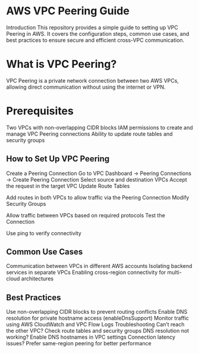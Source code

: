 # AWS VPC Peering Guide #
Introduction
This repository provides a simple guide to setting up VPC Peering in AWS. It covers the configuration steps, common use cases, and best practices to ensure secure and efficient cross-VPC communication.

# What is VPC Peering? #
VPC Peering is a private network connection between two AWS VPCs, allowing direct communication without using the internet or VPN.

# Prerequisites #
Two VPCs with non-overlapping CIDR blocks
IAM permissions to create and manage VPC Peering connections
Ability to update route tables and security groups

## How to Set Up VPC Peering ##
Create a Peering Connection
Go to VPC Dashboard → Peering Connections → Create Peering Connection
Select source and destination VPCs
Accept the request in the target VPC
Update Route Tables

Add routes in both VPCs to allow traffic via the Peering Connection
Modify Security Groups

Allow traffic between VPCs based on required protocols
Test the Connection

Use ping to verify connectivity

## Common Use Cases ##
Communication between VPCs in different AWS accounts
Isolating backend services in separate VPCs
Enabling cross-region connectivity for multi-cloud architectures

## Best Practices ##
Use non-overlapping CIDR blocks to prevent routing conflicts
Enable DNS resolution for private hostname access (enableDnsSupport)
Monitor traffic using AWS CloudWatch and VPC Flow Logs
Troubleshooting
Can’t reach the other VPC? Check route tables and security groups
DNS resolution not working? Enable DNS hostnames in VPC settings
Connection latency issues? Prefer same-region peering for better performance







